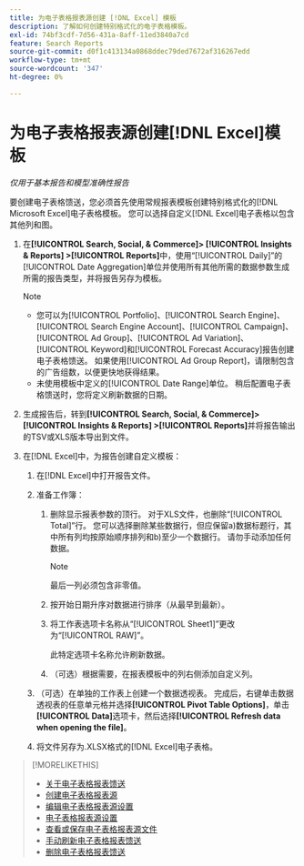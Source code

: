 ```yaml
---
title: 为电子表格报表源创建 [!DNL Excel] 模板
description: 了解如何创建特别格式化的电子表格模板。
exl-id: 74bf3cdf-7d56-431a-8aff-11ed3840a7cd
feature: Search Reports
source-git-commit: d0f1c413134a0868ddec79ded7672af316267edd
workflow-type: tm+mt
source-wordcount: '347'
ht-degree: 0%

---
```


# 为电子表格报表源创建[!DNL Excel]模板

*仅用于基本报告和模型准确性报告*

要创建电子表格馈送，您必须首先使用常规报表模板创建特别格式化的[!DNL Microsoft Excel]电子表格模板。 您可以选择自定义[!DNL Excel]电子表格以包含其他列和图。

1. 在&#x200B;**[!UICONTROL Search, Social, & Commerce]> [!UICONTROL Insights & Reports] >[!UICONTROL Reports]**&#x200B;中，使用“[!UICONTROL Daily]”的[!UICONTROL Date Aggregation]单位并使用所有其他所需的数据参数生成所需的报告类型，并将报告另存为模板。

   >[!NOTE]
   >
   > * 您可以为[!UICONTROL Portfolio]、[!UICONTROL Search Engine]、[!UICONTROL Search Engine Account]、[!UICONTROL Campaign]、[!UICONTROL Ad Group]、[!UICONTROL Ad Variation]、[!UICONTROL Keyword]和[!UICONTROL Forecast Accuracy]报告创建电子表格馈送。 如果使用[!UICONTROL Ad Group Report]，请限制包含的广告组数，以便更快地获得结果。
   > * 未使用模板中定义的[!UICONTROL Date Range]单位。 稍后配置电子表格馈送时，您将定义刷新数据的日期。

1. 生成报告后，转到&#x200B;**[!UICONTROL Search, Social, & Commerce]> [!UICONTROL Insights & Reports] >[!UICONTROL Reports]**&#x200B;并将报告输出的TSV或XLS版本导出到文件。

1. 在[!DNL Excel]中，为报告创建自定义模板：

   1. 在[!DNL Excel]中打开报告文件。

   1. 准备工作簿：

      1. 删除显示报表参数的顶行。 对于XLS文件，也删除“[!UICONTROL Total]”行。 您可以选择删除某些数据行，但应保留a)数据标题行，其中所有列均按原始顺序排列和b)至少一个数据行。 请勿手动添加任何数据。

         >[!NOTE]
         >
         > 最后一列必须包含非零值。

      2. 按开始日期升序对数据进行排序（从最早到最新）。

      3. 将工作表选项卡名称从“[!UICONTROL Sheet1]”更改为“[!UICONTROL RAW]”。

         此特定选项卡名称允许刷新数据。

      4. （可选）根据需要，在报表模板中的列右侧添加自定义列。

   1. （可选）在单独的工作表上创建一个数据透视表。 完成后，右键单击数据透视表的任意单元格并选择&#x200B;**[!UICONTROL Pivot Table Options]**，单击&#x200B;**[!UICONTROL Data]**&#x200B;选项卡，然后选择&#x200B;**[!UICONTROL Refresh data when opening the file]**。

   1. 将文件另存为.XLSX格式的[!DNL Excel]电子表格。

>[!MORELIKETHIS]
>
>* [关于电子表格报表馈送](spreadsheet-feed-about.md)
>* [创建电子表格报表源](spreadsheet-feed-create.md)
>* [编辑电子表格报表源设置](spreadsheet-feed-edit.md)
>* [电子表格报表源设置](spreadsheet-feed-settings.md)
>* [查看或保存电子表格报表源文件](spreadsheet-feed-view-or-save.md)
>* [手动刷新电子表格报表馈送](spreadsheet-feed-refresh.md)
>* [删除电子表格报表馈送](spreadsheet-feed-delete.md)
